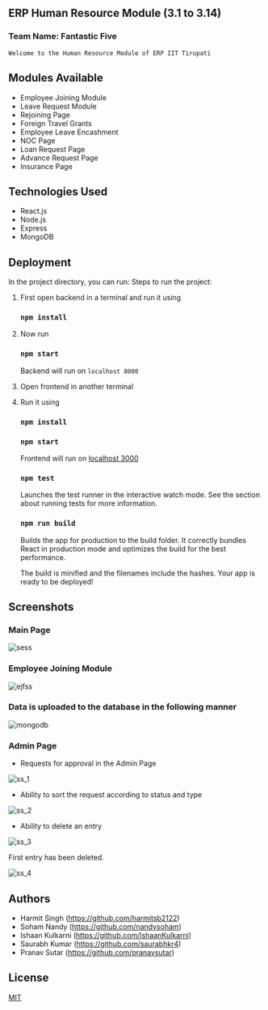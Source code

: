 
## ERP Human Resource Module (3.1 to 3.14)

### Team Name: Fantastic Five
    Welcome to the Human Resource Module of ERP IIT Tirupati
## Modules Available
- Employee Joining Module
- Leave Request Module
- Rejoining Page
- Foreign Travel Grants 
- Employee Leave Encashment
- NOC Page
- Loan Request Page
- Advance Request Page
- Insurance Page

## Technologies Used
- React.js
- Node.js
- Express
- MongoDB
## Deployment

In the project directory, you can run:
Steps to run the project:
1. First open backend in a terminal and run it using 
    ### `npm install` 
2. Now run 
    ### `npm start` 
    Backend will run on  `localhost 8000`

3. Open frontend in another terminal
4. Run it using 
    ### `npm install`
    ### `npm start`
    Frontend will run on [localhost 3000](http://localhost:3000)

    ### `npm test`

    Launches the test runner in the interactive watch mode.
    See the section about running tests for more information.

    ### `npm run build`

    Builds the app for production to the build folder.
    It correctly bundles React in production mode and optimizes the build for the best performance.

    The build is minified and the filenames include the hashes.
    Your app is ready to be deployed!
## Screenshots
### Main Page
![sess](https://user-images.githubusercontent.com/97940574/190463692-2ad01a4f-26d7-4c52-b0bd-4aba800f63c2.png)

### Employee Joining Module
![ejfss](https://user-images.githubusercontent.com/97940574/190467724-499371a4-c560-4086-b87b-e87f860e1d4e.png)

### Data is uploaded to the database in the following manner
![mongodb](https://user-images.githubusercontent.com/97940574/190467954-7d0fa9aa-bfe1-41df-8200-033658248d5f.jpeg)

### Admin Page

- Requests for approval in the Admin Page

![ss_1](https://user-images.githubusercontent.com/97940574/203236313-5f2c0cb0-cc93-4924-bd3f-e00ee7ba74b4.jpeg)

- Ability to sort the request according to status and type

![ss_2](https://user-images.githubusercontent.com/97940574/203236398-849d45b8-2115-4142-a285-b589ffd03f41.jpeg)

- Ability to delete an entry

![ss_3](https://user-images.githubusercontent.com/97940574/203236491-4e2e3044-6ea0-4383-994c-117f9594908a.jpeg)

First entry has been deleted. 

![ss_4](https://user-images.githubusercontent.com/97940574/203236501-6d7dc3d4-f012-4469-b001-90de57d2177d.jpeg)


## Authors


- Harmit Singh (https://github.com/harmitsb2122)
- Soham Nandy (https://github.com/nandysoham)
- Ishaan Kulkarni (https://github.com/IshaanKulkarni)
- Saurabh Kumar (https://github.com/saurabhkr4)
- Pranav Sutar (https://github.com/pranavsutar)


## License

[MIT](https://choosealicense.com/licenses/mit/)


